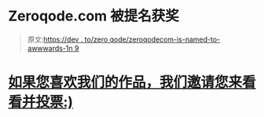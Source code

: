 # Zeroqode.com 被提名获奖

> 原文:[https://dev . to/zero qode/zeroqodecom-is-named-to-awwwards-1n 9](https://dev.to/zeroqode/zeroqodecom-is-nominated-to-awwwards-1n9)

# [如果您喜欢我们的作品，我们邀请您来看看并投票:)](https://zeroqode.com/)